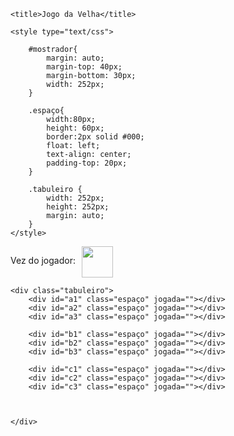 <!DOCTYPE html>
<html>

<head>

    <title>Jogo da Velha</title>
	
	<style type="text/css">
	        
		#mostrador{
		    margin: auto;
		    margin-top: 40px;
            margin-bottom: 30px;
			width: 252px; 
		}	
		
		.espaço{
		    width:80px;
            height: 60px;
 			border:2px solid #000;
		    float: left;
			text-align: center;
			padding-top: 20px;
		}
		
		.tabuleiro {
            width: 252px;
            height: 252px;
            margin: auto;			
		}
	</style>
	
</head>

<body>
    <div id="mostrador">
	    <p style="float: left; margin-right: 10px">Vez do jogador:</p>
		<img src="Imagens/JogodaVelha01.jpg" border="0" height="50"
	</div>
	
	<div class="tabuleiro">
	    <div id="a1" class="espaço" jogada=""></div> 
        <div id="a2" class="espaço" jogada=""></div> 
        <div id="a3" class="espaço" jogada=""></div> 
	
	    <div id="b1" class="espaço" jogada=""></div> 
        <div id="b2" class="espaço" jogada=""></div> 
        <div id="b3" class="espaço" jogada=""></div> 
	
	    <div id="c1" class="espaço" jogada=""></div> 
        <div id="c2" class="espaço" jogada=""></div> 
        <div id="c3" class="espaço" jogada=""></div> 

	   		
	   		
	</div>
	
	
